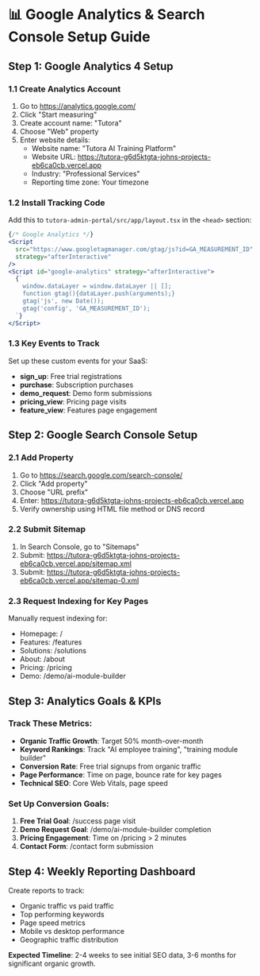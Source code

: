 # 📊 Google Analytics & Search Console Setup Guide

## Step 1: Google Analytics 4 Setup

### 1.1 Create Analytics Account
1. Go to https://analytics.google.com/
2. Click "Start measuring"
3. Create account name: "Tutora"
4. Choose "Web" property
5. Enter website details:
   - Website name: "Tutora AI Training Platform"
   - Website URL: https://tutora-g6d5ktgta-johns-projects-eb6ca0cb.vercel.app
   - Industry: "Professional Services"
   - Reporting time zone: Your timezone

### 1.2 Install Tracking Code
Add this to `tutora-admin-portal/src/app/layout.tsx` in the `<head>` section:

```jsx
{/* Google Analytics */}
<Script
  src="https://www.googletagmanager.com/gtag/js?id=GA_MEASUREMENT_ID"
  strategy="afterInteractive"
/>
<Script id="google-analytics" strategy="afterInteractive">
  {`
    window.dataLayer = window.dataLayer || [];
    function gtag(){dataLayer.push(arguments);}
    gtag('js', new Date());
    gtag('config', 'GA_MEASUREMENT_ID');
  `}
</Script>
```

### 1.3 Key Events to Track
Set up these custom events for your SaaS:
- **sign_up**: Free trial registrations
- **purchase**: Subscription purchases  
- **demo_request**: Demo form submissions
- **pricing_view**: Pricing page visits
- **feature_view**: Features page engagement

## Step 2: Google Search Console Setup

### 2.1 Add Property
1. Go to https://search.google.com/search-console/
2. Click "Add property"
3. Choose "URL prefix"
4. Enter: https://tutora-g6d5ktgta-johns-projects-eb6ca0cb.vercel.app
5. Verify ownership using HTML file method or DNS record

### 2.2 Submit Sitemap
1. In Search Console, go to "Sitemaps"
2. Submit: https://tutora-g6d5ktgta-johns-projects-eb6ca0cb.vercel.app/sitemap.xml
3. Submit: https://tutora-g6d5ktgta-johns-projects-eb6ca0cb.vercel.app/sitemap-0.xml

### 2.3 Request Indexing for Key Pages
Manually request indexing for:
- Homepage: /
- Features: /features  
- Solutions: /solutions
- About: /about
- Pricing: /pricing
- Demo: /demo/ai-module-builder

## Step 3: Analytics Goals & KPIs

### Track These Metrics:
- **Organic Traffic Growth**: Target 50% month-over-month
- **Keyword Rankings**: Track "AI employee training", "training module builder"  
- **Conversion Rate**: Free trial signups from organic traffic
- **Page Performance**: Time on page, bounce rate for key pages
- **Technical SEO**: Core Web Vitals, page speed

### Set Up Conversion Goals:
1. **Free Trial Goal**: /success page visit
2. **Demo Request Goal**: /demo/ai-module-builder completion
3. **Pricing Engagement**: Time on /pricing > 2 minutes
4. **Contact Form**: /contact form submission

## Step 4: Weekly Reporting Dashboard

Create reports to track:
- Organic traffic vs paid traffic
- Top performing keywords
- Page speed metrics
- Mobile vs desktop performance
- Geographic traffic distribution

**Expected Timeline**: 2-4 weeks to see initial SEO data, 3-6 months for significant organic growth. 